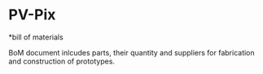 # PV-Pix 

*bill of materials 

BoM document inlcudes parts, their quantity and suppliers for fabrication and construction of prototypes.
